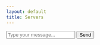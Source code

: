 ```yaml
---
layout: default
title: Servers
---
```


<!--This feature Belongs to: Orlando-->


<html lang="en">
<head>
    <meta charset="UTF-8">
    <meta name="viewport" content="width=device-width, initial-scale=1.0">
    <title>Simple Texting App</title>
    <style>
        body {
            font-family: Arial, sans-serif;
        }
        .messages {
            border: 1px solid #ccc;
            padding: 10px;
            max-height: 300px;
            overflow-y: scroll;
        }
        .input-container {
            margin-top: 10px;
        }
        .message-input{
            width: 1000px
            height: 100px
        }
    </style>
</head>
<body>
    <div id="messages"></div>
    <div id="input-container">
        <input type="text" id="messageInput" placeholder="Type your message...">
        <button onclick="sendMessage()">Send</button>
    </div>
    <script>
        function sendMessage() {
            const messageInput = document.getElementById('messageInput');
            const message = messageInput.value.trim();
            if (message !== '') {
                appendMessage('You', message);
                messageInput.value = '';
            }
        }
        function appendMessage(sender, text) {
            const messagesContainer = document.getElementById('messages');
            const messageElement = document.createElement('div');
            messageElement.innerHTML = `<strong>${sender}:</strong> ${text}`;
            messagesContainer.appendChild(messageElement);
            messagesContainer.scrollTop = messagesContainer.scrollHeight;
        }
        function updateChat() {
      getMessages();
      setTimeout(updateChat, 2000); // Fetch messages every 2 seconds
    }
    function getMessages() {
      //fetch('https://place.stu.nighthawkcodingsociety.com/post')
         fetch('http://localhost:8765/post')
        .then(response => response.json())
        .then(messages => {
          // Reverse the order of messages so the newest is displayed at the top
          messages.reverse();
          const messagesContainer = document.getElementById('messages');
          messagesContainer.innerHTML = ''; // Clear existing messages
          messages.forEach(message => {
            displayMessage(message.writer, message.time, message.text);
          });
        })
        .catch(error => {
          console.error('Error fetching messages:', error);
        });
    }
    function sendMessage() {
      var inputMessage = document.getElementById('input-message').value;
      document.getElementById('input-message').value = '';
      var username = document.getElementById('username-input').value;
      // Get the current time
      var currentTime = getCurrentTime();
      const chatData = {
        "writer": username,
        "time": currentTime,
        "text": inputMessage
      };
      try {
        //fetch('https://place.stu.nighthawkcodingsociety.com/post', {
           fetch('http://localhost:8765/post', {
          method: 'POST',
          headers: {
            'Content-Type': 'application/json',
          },
          body: JSON.stringify(chatData),
        })
          .then(response => response.json())
          .then(result => {
            if (result.success) {
              // Display the sent message immediately
              displayMessage(username, currentTime, inputMessage);
            }
          })
          .catch(error => {
            console.error('Error:', error);
          });
      } catch (error) {
        console.error('Error:', error);
      }
      getMessages();
    }
    function getCurrentTime() {
      const now = new Date();
      const hours = now.getHours().toString().padStart(2, '0');
      const minutes = now.getMinutes().toString().padStart(2, '0');
      return `${hours}:${minutes}`;
    }
    // Call the updateChat function to start periodic updates
    updateChat();
    function displayMessage(writer, title, content) {
      const messageElement = document.createElement('div');
      messageElement.classList.add('message');
      const userElement = document.createElement('span');
      userElement.classList.add('user');
      userElement.textContent = writer + ': ';
      // Generate a random color for the user's name
      const randomColor = getRandomColor();
      userElement.style.color = randomColor;
      const userMessageElement = document.createElement('span');
      userMessageElement.classList.add('user-message');
      userMessageElement.textContent = content;
      const timestampElement = document.createElement('span');
      timestampElement.classList.add('timestamp');
      timestampElement.textContent = title;
      messageElement.appendChild(userElement);
      messageElement.appendChild(userMessageElement);
      messageElement.appendChild(timestampElement);
      const messagesContainer = document.getElementById('messages');
      messagesContainer.appendChild(messageElement);
      // Scroll to the bottom to show the latest messages
      messagesContainer.scrollTop = messagesContainer.scrollHeight;
    }
    // Function to generate a random color
    function getRandomColor() {
      const list = ["#FF5733", "#FFC300", "#5DBB63", "#6B66B5", "#4183D7"];
      const randomIndex = Math.floor(Math.random() * list.length);
      return list[randomIndex];
    } (edited) 
    </script>
</body>
</html>
